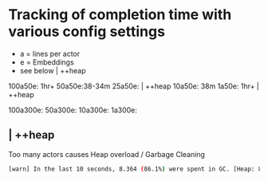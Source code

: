 # Tracking of completion time with various config settings

* a = lines per actor
* e = Embeddings
* see below | ++heap



100a50e: 1hr+
50a50e:38-34m
25a50e:  | ++heap
10a50e: 38m
1a50e: 1hr+ | ++heap


100a300e:
50a300e:
10a300e:
1a300e:


## | ++heap

Too many actors causes Heap overload / Garbage Cleaning
```bash
[warn] In the last 10 seconds, 8.364 (86.1%) were spent in GC. [Heap: 8.68GB free of 11.73GB, max 11.89GB] Consider increasing the JVM heap using `-Xmx` or try a different collector, e.g. `-XX:+UseG1GC`, for better performance.
```